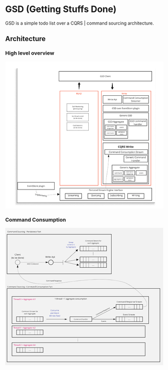 
# GSD (Getting Stuffs Done)

GSD  is a simple todo list over a CQRS | command sourcing architecture.

## Architecture

### High level overview

<p align="letf">
  <img src="./doc/packageRelationship.png" width="1000" >
</p>

### Command Consumption

<p align="letf">
  <img src="./doc/commandConsumptionStream.png" width="1000" >
</p>